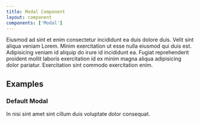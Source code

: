 ```yaml
---
title: Modal Component
layout: component
components: ['Modal']
---
```


<script>
  import { Preview } from '$lib/components'
</script>

Eiusmod ad sint et enim consectetur incididunt ea duis dolore duis. Velit sint aliqua veniam Lorem. Minim exercitation ut esse nulla eiusmod qui duis est. Adipisicing veniam id aliquip do irure id incididunt ea. Fugiat reprehenderit proident mollit laboris exercitation id ex minim magna aliqua adipisicing dolor pariatur. Exercitation sint commodo exercitation enim.

## Examples

### Default Modal

In nisi sint amet sint cillum duis voluptate dolor consequat.

<FileSource src="/framed/Modal/Modal" />
